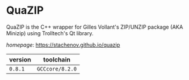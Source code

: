 # QuaZIP

QuaZIP is the C++ wrapper for Gilles Vollant's ZIP/UNZIP   package (AKA Minizip) using Trolltech's Qt library.

*homepage*: <https://stachenov.github.io/quazip>

version | toolchain
--------|----------
``0.8.1`` | ``GCCcore/8.2.0``
